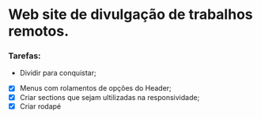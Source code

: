 # Web site de divulgação de trabalhos remotos.


### Tarefas:
- Dividir para conquistar;

- [X] Menus com rolamentos de opções do Header;
- [X] Criar sections que sejam ultilizadas na responsividade;
- [X] Criar rodapé
